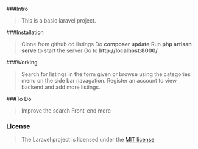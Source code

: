 ###Intro
>This is a basic laravel project.

###Installation
>Clone from github
>cd listings
>Do **composer update**
>Run **php artisan serve** to start the server
>Go to **http://localhost:8000/**

###Working
>Search for listings in the form given or browse using the categories menu on the side bar navagation.
>Register an account to view backend and add more listings.


###To Do
>Improve the search
>Front-end 
>more

### License
>The Laravel project is licensed under the [MIT license](http://opensource.org/licenses/MIT)
